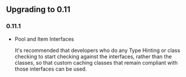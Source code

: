 
## Upgrading to 0.11


### 0.11.1


*   Pool and Item Interfaces

    It's recommended that developers who do any Type Hinting or class checking to start checking against the interfaces, rather than the classes, so that custom caching classes that remain compliant with those interfaces can be used.





